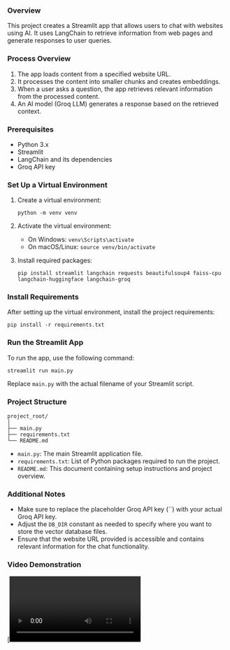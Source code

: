 
### Overview

This project creates a Streamlit app that allows users to chat with websites using AI. It uses LangChain to retrieve information from web pages and generate responses to user queries.

### Process Overview

1. The app loads content from a specified website URL.
2. It processes the content into smaller chunks and creates embeddings.
3. When a user asks a question, the app retrieves relevant information from the processed content.
4. An AI model (Groq LLM) generates a response based on the retrieved context.

### Prerequisites

- Python 3.x
- Streamlit
- LangChain and its dependencies
- Groq API key

### Set Up a Virtual Environment

1. Create a virtual environment:
   ```
   python -m venv venv
   ```

2. Activate the virtual environment:
   - On Windows: `venv\Scripts\activate`
   - On macOS/Linux: `source venv/bin/activate`

3. Install required packages:
   ```
   pip install streamlit langchain requests beautifulsoup4 faiss-cpu langchain-huggingface langchain-groq
   ```

### Install Requirements

After setting up the virtual environment, install the project requirements:

```
pip install -r requirements.txt
```

### Run the Streamlit App

To run the app, use the following command:

```
streamlit run main.py
```

Replace `main.py` with the actual filename of your Streamlit script.

### Project Structure

```
project_root/
│
├── main.py
├── requirements.txt
└── README.md
```

- `main.py`: The main Streamlit application file.
- `requirements.txt`: List of Python packages required to run the project.
- `README.md`: This document containing setup instructions and project overview.

### Additional Notes

- Make sure to replace the placeholder Groq API key (``) with your actual Groq API key.
- Adjust the `DB_DIR` constant as needed to specify where you want to store the vector database files.
- Ensure that the website URL provided is accessible and contains relevant information for the chat functionality.

### Video Demonstration
[![Watch the video](https://raw.githubusercontent.com/username/repository/main/path/to/video.mp4)
